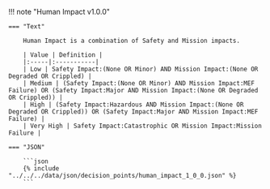 <!-- This content is autogenerated by doctools.py. Do not Edit. -->
!!! note "Human Impact v1.0.0"

    === "Text" 
    
        Human Impact is a combination of Safety and Mission impacts.

        | Value | Definition |
        |:-----|:-----------|
        | Low | Safety Impact:(None OR Minor) AND Mission Impact:(None OR Degraded OR Crippled) |
        | Medium | (Safety Impact:(None OR Minor) AND Mission Impact:MEF Failure) OR (Safety Impact:Major AND Mission Impact:(None OR Degraded OR Crippled)) |
        | High | (Safety Impact:Hazardous AND Mission Impact:(None OR Degraded OR Crippled)) OR (Safety Impact:Major AND Mission Impact:MEF Failure) |
        | Very High | Safety Impact:Catastrophic OR Mission Impact:Mission Failure |
        
    === "JSON"
    
        ```json
        {% include "../../../data/json/decision_points/human_impact_1_0_0.json" %}
        ```
